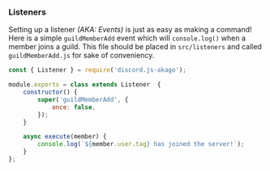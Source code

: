 ### Listeners
Setting up a listener *(AKA: Events)* is just as easy as making a command! Here is a simple `guildMemberAdd` event which will `console.log()` when a member joins a guild. This file should be placed in `src/listeners` and called `guildMemberAdd.js` for sake of conveniency.
```JavaScript
const { Listener } = require('discord.js-akago');

module.exports = class extends Listener  {
	constructor() {
		super('guildMemberAdd', {
			once: false,
		});
	}

	async execute(member) {
		console.log(`${member.user.tag} has joined the server!`);
	}
};